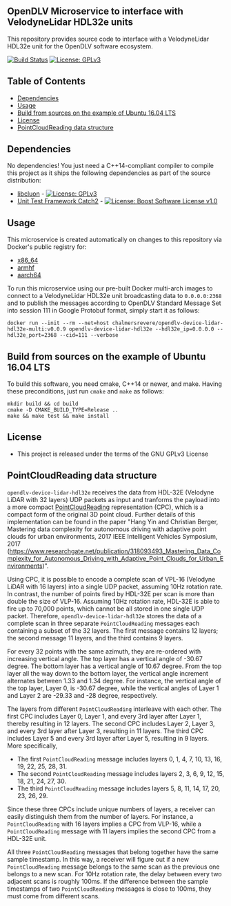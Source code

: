 ## OpenDLV Microservice to interface with VelodyneLidar HDL32e units

This repository provides source code to interface with a VelodyneLidar HDL32e
unit for the OpenDLV software ecosystem.

[![Build Status](https://travis-ci.org/chalmers-revere/opendlv-device-lidar-hdl32e.svg?branch=master)](https://travis-ci.org/chalmers-revere/opendlv-device-lidar-hdl32e) [![License: GPLv3](https://img.shields.io/badge/license-GPL--3-blue.svg
)](https://www.gnu.org/licenses/gpl-3.0.txt)


## Table of Contents
* [Dependencies](#dependencies)
* [Usage](#usage)
* [Build from sources on the example of Ubuntu 16.04 LTS](#build-from-sources-on-the-example-of-ubuntu-1604-lts)
* [License](#license)
* [PointCloudReading data structure](#pointcloudreading-data-structure)


## Dependencies
No dependencies! You just need a C++14-compliant compiler to compile this
project as it ships the following dependencies as part of the source distribution:

* [libcluon](https://github.com/chrberger/libcluon) - [![License: GPLv3](https://img.shields.io/badge/license-GPL--3-blue.svg
)](https://www.gnu.org/licenses/gpl-3.0.txt)
* [Unit Test Framework Catch2](https://github.com/catchorg/Catch2/releases/tag/v2.1.2) - [![License: Boost Software License v1.0](https://img.shields.io/badge/License-Boost%20v1-blue.svg)](http://www.boost.org/LICENSE_1_0.txt)


## Usage
This microservice is created automatically on changes to this repository via Docker's public registry for:
* [x86_64](https://hub.docker.com/r/chalmersrevere/opendlv-device-lidar-hdl32e-amd64/tags/)
* [armhf](https://hub.docker.com/r/chalmersrevere/opendlv-device-lidar-hdl32e-armhf/tags/)
* [aarch64](https://hub.docker.com/r/chalmersrevere/opendlv-device-lidar-hdl32e-aarch64/tags/)

To run this microservice using our pre-built Docker multi-arch images to connect
to a VelodyneLidar HDL32e unit broadcasting data to `0.0.0.0:2368` and to publish
the messages according to OpenDLV Standard Message Set into session 111 in
Google Protobuf format, simply start it as follows:

```
docker run --init --rm --net=host chalmersrevere/opendlv-device-lidar-hdl32e-multi:v0.0.9 opendlv-device-lidar-hdl32e --hdl32e_ip=0.0.0.0 --hdl32e_port=2368 --cid=111 --verbose
```

## Build from sources on the example of Ubuntu 16.04 LTS
To build this software, you need cmake, C++14 or newer, and make. Having these
preconditions, just run `cmake` and `make` as follows:

```
mkdir build && cd build
cmake -D CMAKE_BUILD_TYPE=Release ..
make && make test && make install
```


## License

* This project is released under the terms of the GNU GPLv3 License


## PointCloudReading data structure

`opendlv-device-lidar-hdl32e` receives the data from HDL-32E (Velodyne LiDAR with 32 layers)
UDP packets as input and tranforms the payload into a more compact [PointCloudReading](https://github.com/chalmers-revere/opendlv.standard-message-set/blob/master/opendlv.odvd#L152-L158)
representation (CPC), which is a compact form of the original 3D point cloud.
Further details of this implementation can be found in the paper
"Hang Yin and Christian Berger, Mastering data complexity for autonomous driving with adaptive point clouds for urban environments, 2017 IEEE Intelligent Vehicles Symposium, 2017 (https://www.researchgate.net/publication/318093493_Mastering_Data_Complexity_for_Autonomous_Driving_with_Adaptive_Point_Clouds_for_Urban_Environments)".

Using CPC, it is possible to encode a complete scan of VPL-16 (Velodyne LiDAR with 16 layers)
into a single UDP packet, assuming 10Hz rotation rate. In contrast, the number of points fired
by HDL-32E per scan is more than double the size of VLP-16. Assuming 10Hz rotation rate, HDL-32E
is able to fire up to 70,000 points, which cannot be all stored in one single UDP packet. Therefore,
`opendlv-device-lidar-hdl32e` stores the data of a complete scan in three separate `PointCloudReading`
messages each containing a subset of the 32 layers. The first message contains 12 layers; the second
message 11 layers, and the third contains 9 layers.

For every 32 points with the same azimuth, they are re-ordered with increasing vertical angle. The top
layer has a vertical angle of -30.67 degree. The bottom layer has a vertical angle of 10.67 degree. From
the top layer all the way down to the bottom layer, the vertical angle increment alternates between 1.33
and 1.34 degree. For instance, the vertical angle of the top layer, Layer 0, is -30.67 degree, while the
vertical angles of Layer 1 and Layer 2 are -29.33 and -28 degree, respectively.

The layers from different `PointCloudReading` interleave with each other. The first CPC includes Layer 0,
Layer 1, and every 3rd layer after Layer 1, thereby resulting in 12 layers. The second CPC includes Layer 2,
Layer 3, and every 3rd layer after Layer 3, resulting in 11 layers. The third CPC includes Layer 5 and
every 3rd layer after Layer 5, resulting in 9 layers. More specifically,

* The first `PointCloudReading` message includes layers 0, 1, 4, 7, 10, 13, 16, 19, 22, 25, 28, 31.
* The second `PointCloudReading` message includes layers 2, 3, 6, 9, 12, 15, 18, 21, 24, 27, 30.
* The third `PointCloudReading` message includes layers 5, 8, 11, 14, 17, 20, 23, 26, 29.

Since these three CPCs include unique numbers of layers, a receiver can easily distinguish them from the
number of layers. For instance, a `PointCloudReading` with 16 layers implies a CPC from VLP-16, while a
`PointCloudReading` message with 11 layers implies the second CPC from a HDL-32E unit.

All three `PointCloudReading` messages that belong together have the same sample timestamp. In this way,
a receiver will figure out if a new `PointCloudReading` message belongs to the same scan as the previous
one belongs to a new scan. For 10Hz rotation rate, the delay between every two adjacent scans is roughly
100ms. If the difference between the sample timestamps of two `PointCloudReading` messages is close to
100ms, they must come from different scans. 
